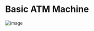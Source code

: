 # Basic ATM Machine 

![image](https://user-images.githubusercontent.com/59025622/126485642-37d42061-47fd-43bb-8a7b-8cfdee4c4f8c.png)

